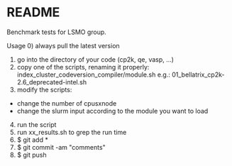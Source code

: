 # README #

Benchmark tests for LSMO group.

Usage
0) always pull the latest version 
1) go into the directory of your code (cp2k, qe, vasp, ...)
2) copy one of the scripts, renaming it properly:
index_cluster_codeversion_compiler/module.sh
e.g.: 01_bellatrix_cp2k-2.6_deprecated-intel.sh
3) modify the scripts:
 - change the number of cpusxnode
 - change the slurm input according to the module you want to load
 
4) run the script
5) run xx_results.sh to grep the run time
6) $ git add *
7) $ git commit -am "comments"
8) $ git push